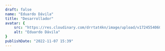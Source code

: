 ```yaml
---
draft: false
name: "Eduardo Dávila"
title: "Desarrollador"
avatar: {
    src: "https://res.cloudinary.com/drrtat4kn/image/upload/v1724554060/ProyectoTerminal/Authors/EduardoDavila_zh2mtx.jpg",
    alt: "Eduardo Dávila"
}
publishDate: "2022-11-07 15:39"
---
```

